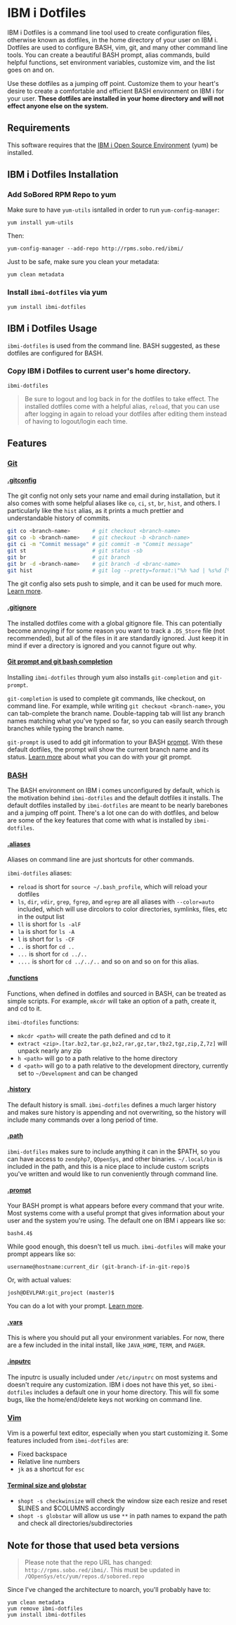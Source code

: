 # IBM i Dotfiles

IBM i Dotfiles is a command line tool used to create configuration files,
otherwise known as dotfiles, in the home directory of your user on IBM i.
Dotfiles are used to configure BASH, vim, git, and many other command
line tools. You can create a beautiful BASH prompt, alias commands,
build helpful functions, set environment variables, customize vim,
and the list goes on and on.

Use these dotfiles as a jumping off point. Customize them to your heart's
desire to create a comfortable and efficient BASH environment on IBM i
for your user. **These dotfiles are installed in your home directory
and will not effect anyone else on the system.**

## Requirements
This software requires that the
[IBM i Open Source Environment](https://sobo.red/ibmi-rpms) (yum) be installed.

## IBM i Dotfiles Installation

### Add SoBored RPM Repo to yum
Make sure to have `yum-utils` isntalled in order to run `yum-config-manager`:

```
yum install yum-utils
```

Then:

```
yum-config-manager --add-repo http://rpms.sobo.red/ibmi/
```

Just to be safe, make sure you clean your metadata:

```
yum clean metadata
```

### Install `ibmi-dotfiles` via yum

```
yum install ibmi-dotfiles
```

## IBM i Dotfiles Usage

`ibmi-dotfiles` is used from the command line. BASH suggested, as these dotfiles are configured for BASH.

### Copy IBM i Dotfiles to current user's home directory.

```
ibmi-dotfiles
```

> Be sure to logout and log back in for the dotfiles to take effect. The installed dotfiles
come with a helpful alias, `reload`, that you can use after logging in again to reload your
dotfiles after editing them instead of having to logout/login each time.

## Features

### [Git](git)


#### [.gitconfig](git/gitconfig.symlink)

The git config not only sets your name and email during installation, but it also comes with
some helpful aliases like `co`, `ci`, `st`, `br`, `hist`, and others. I particularly like the
`hist` alias, as it prints a much prettier and understandable history of commits.

```bash
git co <branch-name>       # git checkout <branch-name> 
git co -b <branch-name>    # git checkout -b <branch-name>
git ci -m "Commit message" # git commit -m "Commit message"
git st                     # git status -sb
git br                     # git branch
git br -d <branch-name>    # git branch -d <branc-name>
git hist                   # git log --pretty=format:\"%h %ad | %s%d [%a]\" --graph --date=short
```

The git config also sets push to simple, and it can be used for much more.
[Learn more](https://git-scm.com/docs/git-config).

#### [.gitignore](git/gitignore.symlink)

The installed dotfiles come with a global gitignore file. This can potentially become annoying
if for some reason you want to track a `.DS_Store` file (not recommended), but all of the files
in it are standardly ignored. Just keep it in mind if ever a directory is ignored and you cannot
figure out why.


#### [Git prompt and git bash completion](system/after_dotfiles.symlink)

Installing `ibmi-dotfiles` through yum also installs `git-completion` and `git-prompt`.

`git-completion` is used to complete git commands, like checkout, on command line.
For example, while writing `git checkout <branch-name>`, you can tab-complete the branch
name. Double-tapping tab will list any branch names matching what you've typed so far,
so you can easily search through branches while typing the branch name.

`git-prompt` is used to add git information to your BASH
[prompt](system/prompt.symlink).
With these default dotfiles, the prompt will show the current branch name and its status.
[Learn more](https://digitalfortress.tech/tutorial/setting-up-git-prompt-step-by-step/)
about what you can do with your git prompt.

### [BASH](system)

The BASH environment on IBM i comes unconfigured by default, which is the motivation
behind `ibmi-dotfiles` and the default dotfiles it installs. The default dotfiles
installed by `ibmi-dotfiles` are meant to be nearly barebones and a jumping
off point. There's a lot one can do with dotfiles, and below are some of the
key features that come with what is installed by `ibmi-dotfiles`.

#### [.aliases](system/aliases.symlink)

Aliases on command line are just shortcuts for other commands.

`ibmi-dotfiles` aliases:

- `reload` is short for `source ~/.bash_profile`, which will reload your dotfiles
- `ls`, `dir`, `vdir`, `grep`, `fgrep`, and `egrep` are all aliases with `--color=auto`
included, which will use dircolors to color directories, symlinks, files, etc in the
output list
- `ll` is short for `ls -alF`
- `la` is short for `ls -A`
- `l` is short for `ls -CF`
- `..` is short for `cd ..`
- `...` is short for `cd ../..`
- `....` is short for `cd ../../..` and so on and so on for this alias.

#### [.functions](system/functions.symlink)

Functions, when defined in dotfiles and sourced in BASH, can be treated as simple
scripts. For example, `mkcdr` will take an option of a path, create it, and cd
to it.

`ibmi-dtofiles` functions:

- `mkcdr <path>` will create the path defined and cd to it
- `extract <zip>.[tar.bz2,tar.gz,bz2,rar,gz,tar,tbz2,tgz,zip,Z,7z]` will unpack nearly
any zip
- `h <path>` will go to a path relative to the home directory
- `d <path>` will go to a path relative to the development directory, currently set to
`~/Development` and can be changed

#### [.history](system/history.symlink)

The default history is small. `ibmi-dotfiles` defines a much larger history
and makes sure history is appending and not overwriting, so the history
will include many commands over a long period of time.

#### [.path](system/path.symlink)

`ibmi-dotfiles` makes sure to include anything it can in the $PATH, so you can have
access to `zendphp7`, `QOpenSys`, and other binaries. `~/.local/bin` is included in
the path, and this is a nice place to include custom scripts you've written and would
like to run conveniently through command line.

#### [.prompt](system/prompt.symlink)

Your BASH prompt is what appears before every command that your write. Most systems
come with a useful prompt that gives information about your user and the system
you're using. The default one on IBM i appears like so:

```
bash4.4$
```

While good enough, this doesn't tell us much. `ibmi-dotfiles` will make your prompt
appears like so:

```
username@hostname:current_dir (git-branch-if-in-git-repo)$
```

Or, with actual values:

```
josh@DEVLPAR:git_project (master)$
```

You can do a lot with your prompt.
[Learn more](https://www.maketecheasier.com/8-useful-and-interesting-bash-prompts/).

#### [.vars](system/vars.symlink)

This is where you should put all your environment variables. For now, there are
a few included in the inital install, like `JAVA_HOME`, `TERM`, and `PAGER`.

#### [.inputrc](system/inputrc.symlink)

The inputrc is usually included under `/etc/inputrc` on most systems
and doesn't require any customization. IBM i does not have this yet,
so `ibmi-dotfiles` includes a default one in your home directory.
This will fix some bugs, like the home/end/delete keys not working
on command line.

### [Vim](system/vimrc.symlink)

Vim is a powerful text editor, especially when you start customizing it.
Some features included from `ibmi-dotfiles` are:

- Fixed backspace
- Relative line numbers
- `jk` as a shortcut for `esc`

#### [Terminal size and globstar](system/before_dotfiles.symlink)

- `shopt -s checkwinsize` will check the window size each resize and reset $LINES and $COLUMNS
accordingly
- `shopt -s globstar` will allow us use `**` in path names to expand the path and check all
directories/subdirectories


## Note for those that used beta versions

> Please note that the repo URL has changed: `http://rpms.sobo.red/ibmi/`.
This must be updated in `/QOpenSys/etc/yum/repos.d/sobored.repo`

Since I've changed the architecture to noarch, you'll probably have to:

```
yum clean metadata
yum remove ibmi-dotfiles
yum install ibmi-dotfiles
```

